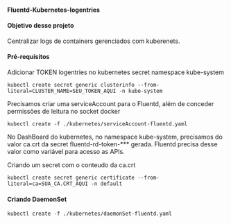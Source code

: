 #### Fluentd-Kubernetes-logentries

#### Objetivo desse projeto
Centralizar logs de containers gerenciados com kuberenets.

#### Pré-requisitos
Adicionar TOKEN logentries no kubernetes secret namespace kube-system

```
kubectl create secret generic clusterinfo --from-literal=CLUSTER_NAME=SEU_TOKEN_AQUI -n kube-system

```

Precisamos criar uma serviceAccount para o Fluentd, além de conceder permissões de leitura no socket docker

```
kubectl create -f ./kubernetes/serviceAccount-fluentd.yaml
```

No DashBoard do kubernetes, no namespace kube-system, precisamos do valor ca.crt da secret fluentd-rd-token-*** gerada. Fluentd precisa desse valor como variável para acesso as APIs.


Criando um secret com o conteudo da ca.crt
```
kubectl create secret generic certificate --from-literal=ca=SUA_CA.CRT_AQUI -n default
```   

#### Criando DaemonSet

```
kubectl create -f ./kubernetes/daemonSet-fluentd.yaml
```
